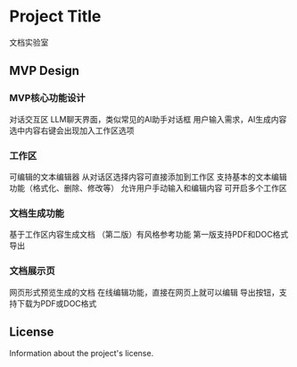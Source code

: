 # Project Title

文档实验室

## MVP Design

### MVP核心功能设计

对话交互区
LLM聊天界面，类似常见的AI助手对话框
用户输入需求，AI生成内容
选中内容右键会出现加入工作区选项

### 工作区

可编辑的文本编辑器
从对话区选择内容可直接添加到工作区
支持基本的文本编辑功能（格式化、删除、修改等）
允许用户手动输入和编辑内容
可开启多个工作区

### 文档生成功能

基于工作区内容生成文档
（第二版）有风格参考功能
第一版支持PDF和DOC格式导出

### 文档展示页

网页形式预览生成的文档
在线编辑功能，直接在网页上就可以编辑
导出按钮，支持下载为PDF或DOC格式


## License

Information about the project's license.
